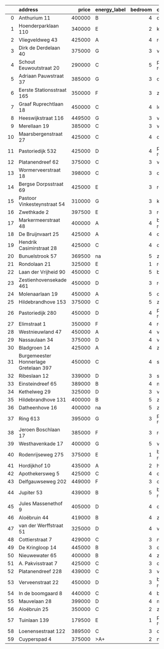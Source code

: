 |    | address                               |   price | energy_label   |   bedroom | city                |   house_age |   house_id |
|---:|:--------------------------------------|--------:|:---------------|----------:|:--------------------|------------:|-----------:|
|  0 | Anthurium 11                          |  400000 | B              |         4 | de-lier             |          42 |   43490064 |
|  1 | Hoenderparklaan 110                   |  340000 | E              |         2 | kwintsheul          |          99 |   43487870 |
|  2 | Vliegveldweg 43                       |  425000 | A              |         4 | rotterdam           |          65 |   43473799 |
|  3 | Dirk de Derdelaan 40                  |  375000 | G              |         3 | vlaardingen         |          65 |   43406419 |
|  4 | Schout Eeuwoutstraat 20               |  290000 | C              |         5 | pernis-rotterdam    |          47 |   43408539 |
|  5 | Adriaan Pauwstraat 37                 |  385000 | G              |         3 | delft               |          96 |   43494940 |
|  6 | Eerste Stationsstraat 165             |  350000 | F              |         3 | zoetermeer          |         117 |   43492578 |
|  7 | Graaf Ruprechtlaan 18                 |  450000 | C              |         4 | leidschendam        |          59 |   43490706 |
|  8 | Heeswijkstraat 116                    |  449500 | G              |         3 | voorburg            |          74 |   43483781 |
|  9 | Merellaan 19                          |  385000 | C              |         3 | vlaardingen         |          88 |   43492016 |
| 10 | Maarsbergenstraat 27                  |  425000 | C              |         4 | den-haag            |          75 |   43497367 |
| 11 | Pastoriedijk 532                      |  425000 | D              |         4 | pernis-rotterdam    |        2024 |   43405993 |
| 12 | Platanendreef 62                      |  375000 | C              |         3 | vlaardingen         |          39 |   43404240 |
| 13 | Wormerveerstraat 18                   |  398000 | C              |         3 | den-haag            |          74 |   43465786 |
| 14 | Bergse Dorpsstraat 69                 |  425000 | E              |         3 | rotterdam           |         103 |   42302697 |
| 15 | Pastoor Vinkesteynstraat 54           |  310000 | G              |         3 | kwintsheul          |          86 |   43459042 |
| 16 | Zwethkade 2                           |  397500 | E              |         3 | rotterdam           |         124 |   42352656 |
| 17 | Markermeerstraat 48                   |  400000 | A              |         4 | berkel-en-rodenrijs |          14 |   43407490 |
| 18 | De Bruijnvaart 25                     |  425000 | A              |         4 | den-haag            |          21 |   43407078 |
| 19 | Hendrik Casimirstraat 28              |  425000 | C              |         4 | delft               |          75 |   43474953 |
| 20 | Bunuelstrook 57                       |  369500 | na             |         5 | zoetermeer          |          46 |   43402563 |
| 21 | Rondolaan 21                          |  325000 | E              |         1 | rotterdam           |         108 |   42116063 |
| 22 | Laan der Vrijheid 90                  |  450000 | C              |         5 | bergschenhoek       |          57 |   43415959 |
| 23 | Zestienhovensekade 461                |  450000 | D              |         3 | rotterdam           |          66 |   43408068 |
| 24 | Molenaarlaan 19                       |  450000 | A              |         5 | de-lier             |          23 |   43408456 |
| 25 | Hildebrandhove 153                    |  375000 | C              |         5 | zoetermeer          |          46 |   43498791 |
| 26 | Pastoriedijk 280                      |  450000 | D              |         4 | pernis-rotterdam    |         124 |   42316553 |
| 27 | Elimstraat 1                          |  350000 | F              |         4 | rotterdam           |          66 |   43497013 |
| 28 | Westnieuwland 47                      |  450000 | A              |         4 | vlaardingen         |          25 |   42321236 |
| 29 | Nassaulaan 34                         |  375000 | D              |         4 | vlaardingen         |          86 |   43402797 |
| 30 | Bladgroen 14                          |  425000 | A              |         4 | zoetermeer          |          36 |   43406442 |
| 31 | Burgemeester Honnerlage Gretelaan 397 |  450000 | C              |         4 | schiedam            |          35 |   43481836 |
| 32 | Ribeslaan 12                          |  339000 | D              |         3 | schiedam            |          69 |   43497423 |
| 33 | Einsteindreef 65                      |  389000 | B              |         4 | maassluis           |          41 |   43408652 |
| 34 | Kethelweg 29                          |  325000 | D              |         3 | vlaardingen         |          91 |   43452830 |
| 35 | Hildebrandhove 131                    |  400000 | B              |         5 | zoetermeer          |          45 |   43495847 |
| 36 | Datheenhove 16                        |  400000 | na             |         5 | zoetermeer          |          48 |   43402220 |
| 37 | Ring 613                              |  395000 | G              |         3 | pernis-rotterdam    |          97 |   43496243 |
| 38 | Jeroen Boschlaan 17                   |  385000 | F              |         3 | rotterdam           |          93 |   43470370 |
| 39 | Westhavenkade 17                      |  400000 | G              |         5 | vlaardingen         |         124 |   42196845 |
| 40 | Rodenrijseweg 275                     |  375000 | E              |         1 | berkel-en-rodenrijs |         104 |   43472231 |
| 41 | Hordijkhof 10                         |  435000 | A              |         2 | honselersdijk       |          23 |   43403708 |
| 42 | Apothekersweg 5                       |  425000 | C              |         4 | delft               |          34 |   42327517 |
| 43 | Delfgauwseweg 202                     |  449000 | F              |         3 | delft               |          97 |   43402388 |
| 44 | Jupiter 53                            |  439000 | B              |         5 | berkel-en-rodenrijs |          51 |   43493158 |
| 45 | Jules Massenethof 9                   |  405000 | D              |         4 | den-haag            |          43 |   42313778 |
| 46 | Aloëbruin 44                          |  419000 | B              |         4 | zoetermeer          |          34 |   43401627 |
| 47 | van der Werffstraat 51                |  325000 | D              |         4 | vlaardingen         |          65 |   43400613 |
| 48 | Cottierstraat 7                       |  429000 | C              |         3 | naaldwijk           |          33 |   43465417 |
| 49 | De Kringloop 14                       |  445000 | B              |         3 | delft               |          32 |   43401598 |
| 50 | Nieuwewater 65                        |  400000 | B              |         4 | zoetermeer          |          50 |   43491452 |
| 51 | A. Pakvisstraat 7                     |  425000 | C              |         3 | den-haag            |          42 |   43496246 |
| 52 | Platanendreef 228                     |  439000 | C              |         3 | vlaardingen         |          38 |   42321057 |
| 53 | Verveenstraat 22                      |  450000 | D              |         3 | berkel-en-rodenrijs |          64 |   43485847 |
| 54 | In de boomgaard 8                     |  440000 | C              |         4 | bergschenhoek       |          56 |   43497516 |
| 55 | Mauvelaan 28                          |  399000 | D              |         4 | maassluis           |          63 |   43409225 |
| 56 | Aloëbruin 25                          |  350000 | C              |         2 | zoetermeer          |          34 |   43400513 |
| 57 | Tuinlaan 139                          |  179500 | E              |         1 | pernis-rotterdam    |         124 |   43415001 |
| 58 | Loenensestraat 122                    |  389500 | C              |         3 | den-haag            |         118 |   42324079 |
| 59 | Cuyperspad 4                          |  375000 | >A+            |         2 | nootdorp            |          21 |   43489041 |